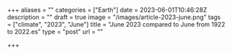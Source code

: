 +++
aliases = ""
categories = ["Earth"]
date = 2023-06-01T10:46:28Z
description = ""
draft = true
image = "/images/article-2023-june.png"
tags = ["climate", "2023", "June"]
title = "June 2023 compared to June from 1922 to 2022.es"
type = "post"
url = ""

+++
